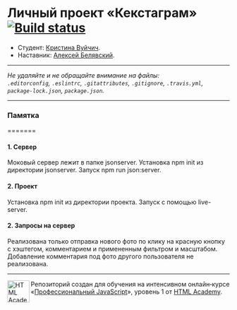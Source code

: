 # Личный проект «Кекстаграм» [![Build status][travis-image]][travis-url]

* Студент: [Кристина Вуйчич](https://up.htmlacademy.ru/javascript/19/user/996317).
* Наставник: [Алексей Белявский](https://htmlacademy.ru/profile/id666435).

---

_Не удаляйте и не обращайте внимание на файлы:_<br>
_`.editorconfig`, `.eslintrc`, `.gitattributes`, `.gitignore`, `.travis.yml`, `package-lock.json`, `package.json`._

---

### Памятка
=======
#### 1. Сервер
Моковый сервер лежит в папке jsonserver.
Установка npm init из директории jsonserver.
Запуск npm run json:server.

#### 2. Проект

Установка npm init из директории проекта.
Запуск с помощью live-server.

#### 2. Запросы на сервер

Реализована только отправка нового фото по клику на красную кнопку с хэштегом, комментарием и примененным фильтром и масштабом.
Добавление комментария под фото другого пользователя не реализована.

---

<a href="https://htmlacademy.ru/intensive/javascript"><img align="left" width="50" height="50" alt="HTML Academy" src="https://up.htmlacademy.ru/static/img/intensive/javascript/logo-for-github-2.png"></a>

Репозиторий создан для обучения на интенсивном онлайн‑курсе «[Профессиональный JavaScript](https://htmlacademy.ru/intensive/javascript)», уровень 1 от [HTML Academy](https://htmlacademy.ru).

[travis-image]: https://travis-ci.com/htmlacademy-javascript/996317-kekstagram-19.svg?branch=master
[travis-url]: https://travis-ci.com/htmlacademy-javascript/996317-kekstagram-19
